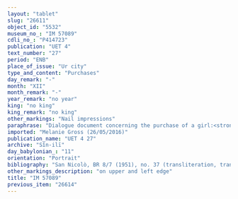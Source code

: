 ```yaml
---
layout: "tablet"
slug: "26611"
object_id: "5532"
museum_no_: "IM 57089"
cdli_no_: "P414723"
publication: "UET 4"
text_number: "27"
period: "ENB"
place_of_issue: "Ur city"
type_and_content: "Purchases"
day_remark: "-"
month: "XII"
month_remark: "-"
year_remark: "no year"
king: "no king"
king_remark: "no king"
other_markings: "Nail impressions"
paraphrase: "Dialogue document concerning the purchase of a girl:<strong> A </strong>asks<strong> B </strong>to sell him <strong><sup>f</sup></strong><strong>D,</strong> the young woman (<em>ṣahirtu</em>) belonging to <strong>C </strong>who is at the disposal of (<em>ina pāni</em>) <strong>B</strong>. <strong>A</strong> (in the text <strong>B</strong>) weighs out and pays (<em>hāṭu</em>-<em>nadānu</em>) the stipulated amount of 1 mina of silver. <strong>B </strong>(in the text<strong> A</strong>) guarantees (<em>pūtu na&scaron;&ucirc;</em>) against transgressors (<em>sēh&ucirc;</em>) and claimants (<em>pāqiru</em>). 7 witnesses and the writer of the promissory note (<em>&scaron;āṭir</em> <em>u</em>ˀ<em>ilti</em>).<br /> &nbsp;<br /> <strong>A</strong> = &Scaron;ulāya; <strong>B </strong>= &Scaron;ūzubu; <strong>C</strong> = Ilu-bāni; <strong><sup>f</sup>D</strong> = <sup>f</sup>&Scaron;āhitti; Scribe = Nab&ucirc;-u&scaron;ēzib/Balāssu-uṣur<br /> &nbsp;"
imported: "Melanie Gross (26/05/2016)"
publication_name: "UET 4 27"
archive: "Sîn-ilī"
day_babylonian_: "11"
orientation: "Portrait"
bibliography: "San Nicolò, BR 8/7 (1951), no. 37 (transliteration, translation)."
other_markings_description: "on upper and left edge"
title: "IM 57089"
previous_item: "26614"
---
```

